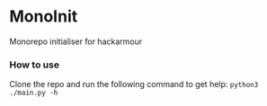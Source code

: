# MonoInit
Monorepo initialiser for hackarmour

### How to use
Clone the repo and run the following command to get help: 
`python3 ./main.py -h`
